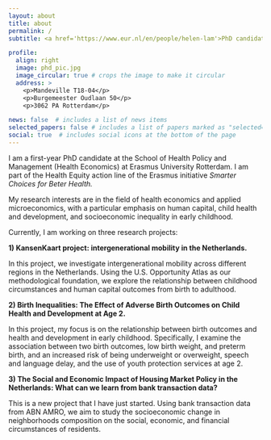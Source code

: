```yaml
---
layout: about
title: about
permalink: /
subtitle: <a href='https://www.eur.nl/en/people/helen-lam'>PhD candidate Health Economics & Applied Microeconomics</a>

profile:
  align: right
  image: phd_pic.jpg
  image_circular: true # crops the image to make it circular
  address: >
    <p>Mandeville T18-04</p>
    <p>Burgemeester Oudlaan 50</p>
    <p>3062 PA Rotterdam</p>

news: false  # includes a list of news items
selected_papers: false # includes a list of papers marked as "selected={true}"
social: true  # includes social icons at the bottom of the page
---
```


I am a first-year PhD candidate at the School of Health Policy and Management (Health Economics) at Erasmus University Rotterdam. I am part of the Health Equity action line of the Erasmus initiative <i>Smarter Choices for Beter Health.</i>

My research interests are in the field of health economics and applied microeconomics, with a particular emphasis on human capital, child health and development, and socioeconomic inequality in early childhood. 

Currently, I am working on three research projects:

**1) KansenKaart project: intergenerational mobility in the Netherlands.**

In this project, we investigate intergenerational mobility across different regions in the Netherlands. Using the U.S. Opportunity Atlas as our methodological foundation, we explore the relationship between childhood circumstances and human capital outcomes from birth to adulthood.

<!-- We develop some refinements of the methods used by the U.S. Opportunity Atlas
to better estimate absolute mobility at given percentiles of the parental income distribution and demonstrate that the adoption of narrow parental income bandwidths and
flexible econometric specifications reduce systematic biases. -->

**2) Birth Inequalities: The Effect of Adverse Birth Outcomes on Child Health and Development at Age 2.**

 In this project, my focus is on the relationship between birth outcomes and health and development in early childhood. Specifically, I examine the association between two birth outcomes, low birth weight, and preterm birth, and an increased risk of being underweight or overweight, speech and language delay, and the use of youth protection services at age 2.

**3) The Social and Economic Impact of Housing Market Policy in the Netherlands: What can we learn from bank transaction data?**

This is a new project that I have just started. Using bank transaction data from ABN AMRO, we aim to study the socioeconomic change in neighborhoods composition on the social, economic, and financial circumstances of residents. 